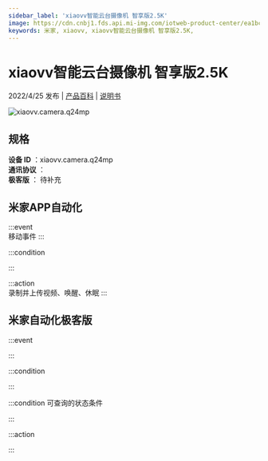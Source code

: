 ```yaml
---
sidebar_label: 'xiaovv智能云台摄像机 智享版2.5K'
image: https://cdn.cnbj1.fds.api.mi-img.com/iotweb-product-center/ea1bc307ab7bbe0e64dadf2e72487a74_1646129180018.png?GalaxyAccessKeyId=AKVGLQWBOVIRQ3XLEW&Expires=9223372036854775807&Signature=xghkFalMqnoJ9wQUT8TburteptA=
keywords: 米家, xiaovv, xiaovv智能云台摄像机 智享版2.5K, 
---
```

# xiaovv智能云台摄像机 智享版2.5K

2022/4/25 发布 | [产品百科](https://home.mi.com/webapp/content/baike/product/index.html?model=xiaovv.camera.q24mp/) | [说明书](https://home.mi.com/views/introduction.html?model=xiaovv.camera.q24mp&region=cn)

![xiaovv.camera.q24mp](https://cdn.cnbj1.fds.api.mi-img.com/iotweb-product-center/ea1bc307ab7bbe0e64dadf2e72487a74_1646129180018.png?GalaxyAccessKeyId=AKVGLQWBOVIRQ3XLEW&Expires=9223372036854775807&Signature=xghkFalMqnoJ9wQUT8TburteptA=)

## 规格  
> 
**设备 ID** ：xiaovv.camera.q24mp  
**通讯协议** ：  
**极客版**  ： 待补充 


## 米家APP自动化  

:::event  
移动事件
:::

:::condition  

:::

:::action   
录制并上传视频、唤醒、休眠
:::

## 米家自动化极客版  

:::event  

:::

:::condition  

:::

:::condition 可查询的状态条件  

:::

:::action  

:::

        
